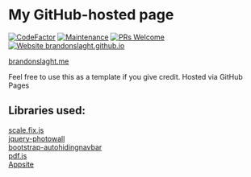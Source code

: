 # My GitHub-hosted page

[![CodeFactor](https://www.codefactor.io/repository/github/brandonslaght/.me/badge)](https://www.codefactor.io/repository/github/brandonslaght/.me)
[![Maintenance](https://img.shields.io/badge/Maintained%3F-yes-green.svg)](https://github.com/BrandonSlaght/.me/graphs/commit-activity)
[![PRs Welcome](https://img.shields.io/badge/PRs%3F-welcome-green.svg)](https://github.com/BrandonSlaght/.me/blob/master/.github/contributing.md)
[![Website brandonslaght.github.io](https://img.shields.io/website-up-down-green-red/https/brandonslaght.me.svg)](https://brandonslaght.me)

[brandonslaght.me](https://www.brandonslaght.me "Link to my personal web site.")  

Feel free to use this as a template if you give credit. Hosted via GitHub Pages

## Libraries used:

[scale.fix.js](https://gist.github.com/jdbruxelles/b23fde62c9f26a583b0c2ea4a1d65f5a "Link to gist.")  
[jquery-photowall](https://github.com/creotiv/jquery-photowall "Link to repo.")  
[bootstrap-autohidingnavbar](https://github.com/istvan-ujjmeszaros/bootstrap-autohidingnavbar "Link to repo.")  
[pdf.js](https://github.com/mozilla/pdf.js "Link to repo.")  
[Appsite](https://appsite.skygear.io "Link to my Appsite.")
